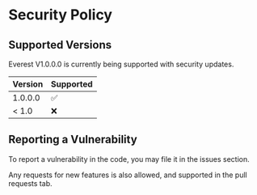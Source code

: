# Security Policy

## Supported Versions

Everest V1.0.0.0 is currently being supported with security updates.

| Version | Supported          |
| ------- | ------------------ |
| 1.0.0.0   | :white_check_mark: |
| < 1.0  | :x:                |

## Reporting a Vulnerability

To report a vulnerability in the code, you may file it in the issues section.

Any requests for new features is also allowed, and supported in the pull requests tab.
